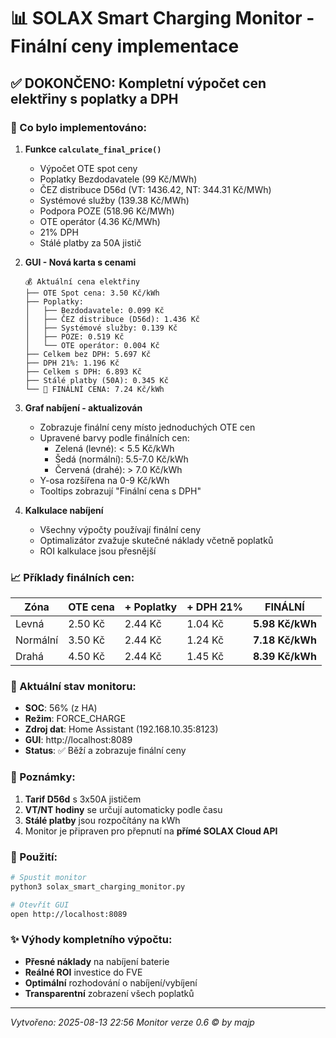 # 📊 SOLAX Smart Charging Monitor - Finální ceny implementace

## ✅ DOKONČENO: Kompletní výpočet cen elektřiny s poplatky a DPH

### 🎯 Co bylo implementováno:

1. **Funkce `calculate_final_price()`**
   - Výpočet OTE spot ceny
   - Poplatky Bezdodavatele (99 Kč/MWh)
   - ČEZ distribuce D56d (VT: 1436.42, NT: 344.31 Kč/MWh)
   - Systémové služby (139.38 Kč/MWh)
   - Podpora POZE (518.96 Kč/MWh)
   - OTE operátor (4.36 Kč/MWh)
   - 21% DPH
   - Stálé platby za 50A jistič

2. **GUI - Nová karta s cenami**
   ```
   💰 Aktuální cena elektřiny
   ├── OTE Spot cena: 3.50 Kč/kWh
   ├── Poplatky:
   │   ├── Bezdodavatele: 0.099 Kč
   │   ├── ČEZ distribuce (D56d): 1.436 Kč
   │   ├── Systémové služby: 0.139 Kč
   │   ├── POZE: 0.519 Kč
   │   └── OTE operátor: 0.004 Kč
   ├── Celkem bez DPH: 5.697 Kč
   ├── DPH 21%: 1.196 Kč
   ├── Celkem s DPH: 6.893 Kč
   ├── Stálé platby (50A): 0.345 Kč
   └── 📍 FINÁLNÍ CENA: 7.24 Kč/kWh
   ```

3. **Graf nabíjení - aktualizován**
   - Zobrazuje finální ceny místo jednoduchých OTE cen
   - Upravené barvy podle finálních cen:
     - Zelená (levné): < 5.5 Kč/kWh
     - Šedá (normální): 5.5-7.0 Kč/kWh  
     - Červená (drahé): > 7.0 Kč/kWh
   - Y-osa rozšířena na 0-9 Kč/kWh
   - Tooltips zobrazují "Finální cena s DPH"

4. **Kalkulace nabíjení**
   - Všechny výpočty používají finální ceny
   - Optimalizátor zvažuje skutečné náklady včetně poplatků
   - ROI kalkulace jsou přesnější

### 📈 Příklady finálních cen:

| Zóna | OTE cena | + Poplatky | + DPH 21% | FINÁLNÍ |
|------|----------|------------|-----------|---------|
| Levná | 2.50 Kč | 2.44 Kč | 1.04 Kč | **5.98 Kč/kWh** |
| Normální | 3.50 Kč | 2.44 Kč | 1.24 Kč | **7.18 Kč/kWh** |
| Drahá | 4.50 Kč | 2.44 Kč | 1.45 Kč | **8.39 Kč/kWh** |

### 🔄 Aktuální stav monitoru:

- **SOC**: 56% (z HA)
- **Režim**: FORCE_CHARGE
- **Zdroj dat**: Home Assistant (192.168.10.35:8123)
- **GUI**: http://localhost:8089
- **Status**: ✅ Běží a zobrazuje finální ceny

### 📝 Poznámky:

1. **Tarif D56d** s 3x50A jističem
2. **VT/NT hodiny** se určují automaticky podle času
3. **Stálé platby** jsou rozpočítány na kWh
4. Monitor je připraven pro přepnutí na **přímé SOLAX Cloud API**

### 🚀 Použití:

```bash
# Spustit monitor
python3 solax_smart_charging_monitor.py

# Otevřít GUI
open http://localhost:8089
```

### ✨ Výhody kompletního výpočtu:

- **Přesné náklady** na nabíjení baterie
- **Reálné ROI** investice do FVE
- **Optimální** rozhodování o nabíjení/vybíjení
- **Transparentní** zobrazení všech poplatků

---
*Vytvořeno: 2025-08-13 22:56*
*Monitor verze 0.6 © by majp*